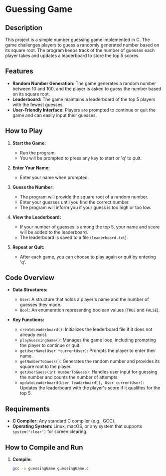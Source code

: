 # Guessing Game

## Description

This project is a simple number guessing game implemented in C. The game challenges players to guess a randomly generated number based on its square root. The program keeps track of the number of guesses each player takes and updates a leaderboard to store the top 5 scores.

## Features

- **Random Number Generation:** The game generates a random number between 10 and 100, and the player is asked to guess the number based on its square root.
- **Leaderboard:** The game maintains a leaderboard of the top 5 players with the fewest guesses.
- **User-Friendly Interface:** Players are prompted to continue or quit the game and can easily input their guesses.

## How to Play

1. **Start the Game:**
   - Run the program.
   - You will be prompted to press any key to start or 'q' to quit.

2. **Enter Your Name:**
   - Enter your name when prompted.

3. **Guess the Number:**
   - The program will provide the square root of a random number.
   - Enter your guesses until you find the correct number.
   - The program will inform you if your guess is too high or too low.

4. **View the Leaderboard:**
   - If your number of guesses is among the top 5, your name and score will be added to the leaderboard.
   - The leaderboard is saved to a file (`leaderboard.txt`).

5. **Repeat or Quit:**
   - After each game, you can choose to play again or quit by entering 'q'.

## Code Overview

- **Data Structures:**
  - `User`: A structure that holds a player's name and the number of guesses they made.
  - `Bool`: An enumeration representing boolean values (`TRUE` and `FALSE`).

- **Key Functions:**
  - `createLeaderboard()`: Initializes the leaderboard file if it does not already exist.
  - `playGuessingGame()`: Manages the game loop, including prompting the player to continue or quit.
  - `getUserName(User *currentUser)`: Prompts the player to enter their name.
  - `getNumberToGuess()`: Generates the random number and provides its square root to the player.
  - `getUserGuess(int numberToGuess)`: Handles user input for guessing the number and counts the number of attempts.
  - `updateLeaderboard(User leaderboard[], User currentUser)`: Updates the leaderboard with the player's score if it qualifies for the top 5.

## Requirements

- **C Compiler:** Any standard C compiler (e.g., GCC).
- **Operating System:** Linux, macOS, or any system that supports `system("clear")` for screen clearing.

## How to Compile and Run

1. **Compile:**
   ```sh
   gcc -o guessingGame guessingGame.c
